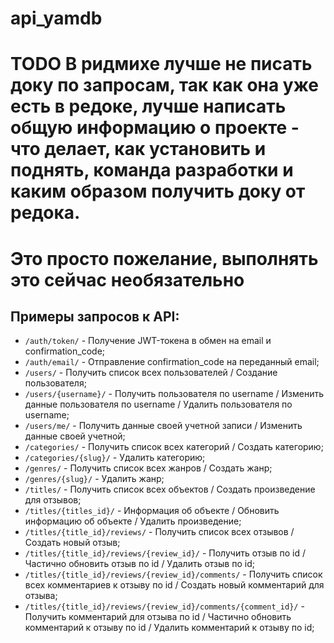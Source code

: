 # api_yamdb

# TODO В ридмихе лучше не писать доку по запросам, так как она уже есть в редоке, лучше написать общую информацию о проекте - что делает, как установить и поднять, команда разработки и каким образом получить доку от редока.
# Это просто пожелание, выполнять это сейчас необязательно

## Примеры запросов к API:
* `/auth/token/` - Получение JWT-токена в обмен на email и confirmation_code;
* `/auth/email/` - Отправление confirmation_code на переданный email;
* `/users/` - Получить список всех пользователей / Создание пользователя;
* `/users/{username}/` - Получить пользователя по username / Изменить данные пользователя по username / Удалить пользователя по username;
* `/users/me/` - Получить данные своей учетной записи / Изменить данные своей учетной;
* `/categories/` - Получить список всех категорий / Создать категорию;
* `/categories/{slug}/` - Удалить категорию;
* `/genres/` - Получить список всех жанров / Создать жанр;
* `/genres/{slug}/` - Удалить жанр;
* `/titles/` - Получить список всех объектов / Создать произведение для отзывов;
* `/titles/{titles_id}/` - Информация об объекте / Обновить информацию об объекте / Удалить произведение;
* `/titles/{title_id}/reviews/` - Получить список всех отзывов / Создать новый отзыв;
* `/titles/{title_id}/reviews/{review_id}/` - Получить отзыв по id / Частично обновить отзыв по id / Удалить отзыв по id;
* `/titles/{title_id}/reviews/{review_id}/comments/` - Получить список всех комментариев к отзыву по id / Создать новый комментарий для отзыва;
* `/titles/{title_id}/reviews/{review_id}/comments/{comment_id}/` - Получить комментарий для отзыва по id / Частично обновить комментарий к отзыву по id / Удалить комментарий к отзыву по id;
